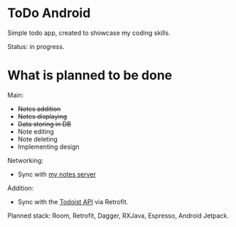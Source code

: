 # ToDo Android
Simple todo app, created to showcase my coding skills.

Status: in progress.

# What is planned to be done
Main:
* <s>Notes addition</s>
* <s>Notes displaying</s>
* <s>Data storing in DB</s>
* Note editing
* Note deleting
* Implementing design

Networking:
* Sync with <a href="https://github.com/Itanik/Notes.Backend">my notes server</a>

Addition:
* Sync with the <a href="https://developer.todoist.com/guides/#developing-with-todoist">Todoist API</a> via Retrofit.

Planned stack: Room, Retrofit, Dagger, RXJava, Espresso, Android Jetpack.
